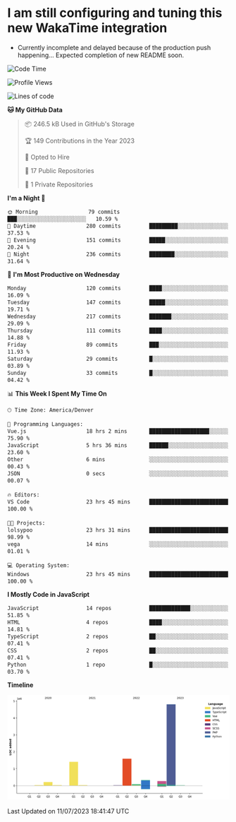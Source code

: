 # I am still configuring and tuning this new WakaTime integration
- Currently incomplete and delayed because of the production push happening... Expected completion of new README soon.
<!--START_SECTION:waka-->
![Code Time](http://img.shields.io/badge/Code%20Time-210%20hrs%2039%20mins-blue)

![Profile Views](http://img.shields.io/badge/Profile%20Views-0-blue)

![Lines of code](https://img.shields.io/badge/From%20Hello%20World%20I%27ve%20Written-8.7%20million%20lines%20of%20code-blue)

**🐱 My GitHub Data** 

> 📦 246.5 kB Used in GitHub's Storage 
 > 
> 🏆 149 Contributions in the Year 2023
 > 
> 💼 Opted to Hire
 > 
> 📜 17 Public Repositories 
 > 
> 🔑 1 Private Repositories 
 > 
**I'm a Night 🦉** 

```text
🌞 Morning                79 commits          ███░░░░░░░░░░░░░░░░░░░░░░   10.59 % 
🌆 Daytime                280 commits         █████████░░░░░░░░░░░░░░░░   37.53 % 
🌃 Evening                151 commits         █████░░░░░░░░░░░░░░░░░░░░   20.24 % 
🌙 Night                  236 commits         ████████░░░░░░░░░░░░░░░░░   31.64 % 
```
📅 **I'm Most Productive on Wednesday** 

```text
Monday                   120 commits         ████░░░░░░░░░░░░░░░░░░░░░   16.09 % 
Tuesday                  147 commits         █████░░░░░░░░░░░░░░░░░░░░   19.71 % 
Wednesday                217 commits         ███████░░░░░░░░░░░░░░░░░░   29.09 % 
Thursday                 111 commits         ████░░░░░░░░░░░░░░░░░░░░░   14.88 % 
Friday                   89 commits          ███░░░░░░░░░░░░░░░░░░░░░░   11.93 % 
Saturday                 29 commits          █░░░░░░░░░░░░░░░░░░░░░░░░   03.89 % 
Sunday                   33 commits          █░░░░░░░░░░░░░░░░░░░░░░░░   04.42 % 
```


📊 **This Week I Spent My Time On** 

```text
🕑︎ Time Zone: America/Denver

💬 Programming Languages: 
Vue.js                   18 hrs 2 mins       ███████████████████░░░░░░   75.90 % 
JavaScript               5 hrs 36 mins       ██████░░░░░░░░░░░░░░░░░░░   23.60 % 
Other                    6 mins              ░░░░░░░░░░░░░░░░░░░░░░░░░   00.43 % 
JSON                     0 secs              ░░░░░░░░░░░░░░░░░░░░░░░░░   00.07 % 

🔥 Editors: 
VS Code                  23 hrs 45 mins      █████████████████████████   100.00 % 

🐱‍💻 Projects: 
lolsypoo                 23 hrs 31 mins      █████████████████████████   98.99 % 
vega                     14 mins             ░░░░░░░░░░░░░░░░░░░░░░░░░   01.01 % 

💻 Operating System: 
Windows                  23 hrs 45 mins      █████████████████████████   100.00 % 
```

**I Mostly Code in JavaScript** 

```text
JavaScript               14 repos            █████████████░░░░░░░░░░░░   51.85 % 
HTML                     4 repos             ████░░░░░░░░░░░░░░░░░░░░░   14.81 % 
TypeScript               2 repos             ██░░░░░░░░░░░░░░░░░░░░░░░   07.41 % 
CSS                      2 repos             ██░░░░░░░░░░░░░░░░░░░░░░░   07.41 % 
Python                   1 repo              █░░░░░░░░░░░░░░░░░░░░░░░░   03.70 % 
```



**Timeline**

![Lines of Code chart](https://raw.githubusercontent.com/certifiedbice/certifiedbice/main/assets/bar_graph.png)


 Last Updated on 11/07/2023 18:41:47 UTC
<!--END_SECTION:waka-->
